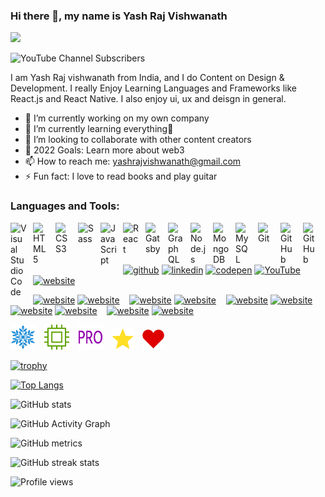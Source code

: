 ### Hi there 👋, my name is Yash Raj Vishwanath
![](https://media-exp1.licdn.com/dms/image/C5616AQEpnPW_sPJYLQ/profile-displaybackgroundimage-shrink_350_1400/0/1625060051042?e=1652313600&v=beta&t=w0nwaNVoU_TectKCE0Q4KV4GMQgxVYoVa0t39JvskbE)

![YouTube Channel Subscribers](https://img.shields.io/youtube/channel/subscribers/UC1oSAukVNV0-sPois5JJVPA?logo=youtube&logoColor=red&style=for-the-badge)


I am Yash Raj vishwanath from India, and I do Content on Design & Development. I really Enjoy Learning Languages and Frameworks like React.js and React Native. I also enjoy ui, ux and deisgn in general.


- 🔭 I’m currently working on my own company 
- 🌱 I’m currently learning everything🤣 
- 👯 I’m looking to collaborate with other content creators
- 🥅 2022 Goals: Learn more about web3
- 📫 How to reach me: yashrajvishwanath@gmail.com 
- ⚡ Fun fact: I love to read books and play guitar 


### Languages and Tools:

<img align="left" alt="Visual Studio Code" width="26px" src="https://cdn.jsdelivr.net/gh/devicons/devicon/icons/vscode/vscode-original.svg" style="padding-right:10px;" />
<img align="left" alt="HTML5" width="26px" src="https://cdn.jsdelivr.net/gh/devicons/devicon/icons/html5/html5-original.svg" style="padding-right:10px;" />
<img align="left" alt="CSS3" width="26px" src="https://cdn.jsdelivr.net/gh/devicons/devicon/icons/css3/css3-original.svg" style="padding-right:10px;" />
<img align="left" alt="Sass" width="26px" src="https://cdn.jsdelivr.net/gh/devicons/devicon/icons/sass/sass-original.svg" style="padding-right:10px;" />
<img align="left" alt="JavaScript" width="26px" src="https://cdn.jsdelivr.net/gh/devicons/devicon/icons/javascript/javascript-original.svg" style="padding-right:10px;" />
<img align="left" alt="React" width="26px" src="https://cdn.jsdelivr.net/gh/devicons/devicon/icons/react/react-original.svg" style="padding-right:10px;" />
<img align="left" alt="Gatsby" width="26px" src="https://cdn.jsdelivr.net/gh/devicons/devicon/icons/gatsby/gatsby-original.svg" style="padding-right:10px;" />
<img align="left" alt="GraphQL" width="26px" src="https://cdn.jsdelivr.net/gh/devicons/devicon/icons/graphql/graphql-plain.svg" style="padding-right:10px;" />
<img align="left" alt="Node.js" width="26px" src="https://cdn.jsdelivr.net/gh/devicons/devicon/icons/nodejs/nodejs-original.svg" style="padding-right:10px;" />
<img align="left" alt="MongoDB" width="26px" src="https://cdn.jsdelivr.net/gh/devicons/devicon/icons/mongodb/mongodb-original.svg" style="padding-right:10px;" />
<img align="left" alt="MySQL" width="26px" src="https://cdn.jsdelivr.net/gh/devicons/devicon/icons/mysql/mysql-original.svg" style="padding-right:10px;" />
<img align="left" alt="Git" width="26px" src="https://cdn.jsdelivr.net/gh/devicons/devicon/icons/git/git-original.svg" style="padding-right:10px;" />
<img align="left" alt="GitHub" width="26px" src="https://user-images.githubusercontent.com/3369400/139447912-e0f43f33-6d9f-45f8-be46-2df5bbc91289.png" style="padding-right:10px;" />
<img align="left" alt="GitHub" width="26px" src="https://user-images.githubusercontent.com/3369400/139448065-39a229ba-4b06-434b-bc67-616e2ed80c8f.png" style="padding-right:10px;" />

<br>

----


[<img src='https://cdn.jsdelivr.net/npm/simple-icons@3.0.1/icons/github.svg' alt='github' height='40'>](https://github.com/yashrajv17#gh-light-mode-only)  [<img src='https://cdn.jsdelivr.net/npm/simple-icons@3.0.1/icons/linkedin.svg' alt='linkedin' height='40'>](https://www.linkedin.com/in/yash-raj-vishwanath#gh-light-mode-only)  [<img src='https://cdn.jsdelivr.net/npm/simple-icons@3.0.1/icons/codepen.svg' alt='codepen' height='40'>](https://codepen.io/https://codepen.io/your-work#gh-light-mode-only)  [<img src='https://cdn.jsdelivr.net/npm/simple-icons@3.0.1/icons/youtube.svg' alt='YouTube' height='40'>](https://www.youtube.com/channel/UC1oSAukVNV0-sPois5JJVPA#gh-light-mode-only)  [<img src='https://cdn.jsdelivr.net/npm/simple-icons@3.0.1/icons/icloud.svg' alt='website' height='40'>](https://yashrajv17.github.io/personal_website_yash_17#gh-light-mode-only)  


[![website](./img/globe-light.svg)](https://codestackr.com#gh-light-mode-only)
[![website](./img/globe-dark.svg)](https://codestackr.com#gh-dark-mode-only)
&nbsp;&nbsp;
[![website](./img/youtube-light.svg)](https://youtube.com/UC1oSAukVNV0-sPois5JJVPA#gh-light-mode-only)
[![website](./img/youtube-dark.svg)](https://youtube.com/UC1oSAukVNV0-sPois5JJVPA#gh-dark-mode-only)
&nbsp;&nbsp;
[![website](./img/twitter-light.svg)](https://twitter.com/codestackr#gh-light-mode-only)
[![website](./img/twitter-dark.svg)](https://twitter.com/codestackr#gh-dark-mode-only)
&nbsp;&nbsp;
[![website](./img/linkedin-light.svg)](https://linkedin.com/in/yash-raj-vishwanath#gh-light-mode-only)
[![website](./img/linkedin-dark.svg)](https://linkedin.com/in/yash-raj-vishwanath#gh-dark-mode-only)
&nbsp;&nbsp;
[![website](./img/instagram-light.svg)](https://instagram.com/codeSTACKr#gh-light-mode-only)
[![website](./img/instagram-dark.svg)](https://instagram.com/codeSTACKr#gh-dark-mode-only)  

<a href='https://archiveprogram.github.com/'><img src='https://raw.githubusercontent.com/acervenky/animated-github-badges/master/assets/acbadge.gif' width='40' height='40'></a> <a href='https://docs.github.com/en/developers'><img src='https://raw.githubusercontent.com/acervenky/animated-github-badges/master/assets/devbadge.gif' width='40' height='40'></a> <a href='https://github.com/pricing'><img src='https://raw.githubusercontent.com/acervenky/animated-github-badges/master/assets/pro.gif' width='40' height='40'></a> <a href='https://stars.github.com/'><img src='https://raw.githubusercontent.com/acervenky/animated-github-badges/master/assets/starbadge.gif' width='35' height='35'></a> <a href='https://docs.github.com/en/github/supporting-the-open-source-community-with-github-sponsors'><img src='https://raw.githubusercontent.com/acervenky/animated-github-badges/master/assets/sponsorbadge.gif' width='35' height='35'></a> 

[![trophy](https://github-profile-trophy.vercel.app/?username=yashrajv17)](https://github.com/ryo-ma/github-profile-trophy)

[![Top Langs](https://github-readme-stats.vercel.app/api/top-langs/?username=yashrajv17)](https://github.com/anuraghazra/github-readme-stats)

![GitHub stats](https://github-readme-stats.vercel.app/api?username=yashrajv17&show_icons=true)  

![GitHub Activity Graph](https://activity-graph.herokuapp.com/graph?username=yashrajv17)  

![GitHub metrics](https://metrics.lecoq.io/yashrajv17)  

![GitHub streak stats](https://github-readme-streak-stats.herokuapp.com/?user=yashrajv17)  

![Profile views](https://gpvc.arturio.dev/yashrajv17)  

